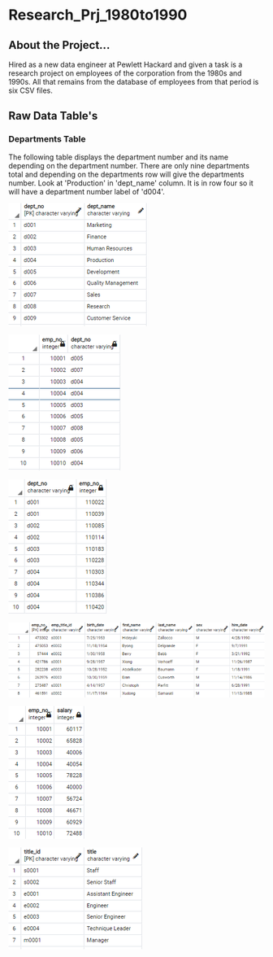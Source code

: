 # Research_Prj_1980to1990

## About the Project...
Hired as a new data engineer at Pewlett Hackard and given a task is a research project on employees of the corporation from the 1980s and 1990s. All that remains from the database of employees from that period is six CSV files.

## Raw Data Table's

### Departments Table
The following table displays the department number and its name depending on the department number. There are only nine departments total and depending on the departments row will give the departments number. Look at 'Production' in 'dept_name' column. It is in row four so it will have a department number label of 'd004'. 

![Departments Table](https://github.com/samuelroiz/Research_Prj_1980to1990/blob/main/Images/Raw%20Table/departments_table.png)

![Departments Employee Table](https://github.com/samuelroiz/Research_Prj_1980to1990/blob/main/Images/Raw%20Table/dept_emp_table.png)

![Departments Manager Table](https://github.com/samuelroiz/Research_Prj_1980to1990/blob/main/Images/Raw%20Table/dept_manager_table.png)

![Employee Table](https://github.com/samuelroiz/Research_Prj_1980to1990/blob/main/Images/Raw%20Table/employees_table.png)

![Salaries Table](https://github.com/samuelroiz/Research_Prj_1980to1990/blob/main/Images/Raw%20Table/salaries_table.png)

![Titles Table](https://github.com/samuelroiz/Research_Prj_1980to1990/blob/main/Images/Raw%20Table/titles_table.png)
